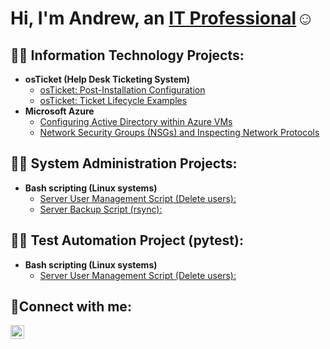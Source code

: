 <h1>Hi, I'm Andrew, an <a href="https://linkedin.com/in/andrew-bugembe">IT Professional</a>☺</h1>

<h2>👨‍💻 Information Technology Projects:</h2>

- <b>osTicket (Help Desk Ticketing System)</b>
  - [osTicket: Post-Installation Configuration](https://github.com/AndrewBugembe/post-install-config)
  - [osTicket: Ticket Lifecycle Examples](https://github.com/AndrewBugembe/ticket-lifecycle)
- <b>Microsoft Azure</b>
  - [Configuring Active Directory within Azure VMs](https://github.com/andrewbugembe/configure-azure-ad)
  - [Network Security Groups (NSGs) and Inspecting Network Protocols](https://github.com/andrewbugembe/azure-network-protocols)
    
<h2>👨‍💻 System Administration Projects:</h2>

- <b>Bash scripting (Linux systems)</b>
  - [Server User Management Script (Delete users):](https://github.com/AndrewBugembe/delete-users-bash-script)
  - [Server Backup Script (rsync):](https://github.com/AndrewBugembe/Linux-admin-backup-script)

<h2>👨‍💻 Test Automation Project (pytest):</h2>

- <b>Bash scripting (Linux systems)</b>
  - [Server User Management Script (Delete users):](https://github.com/AndrewBugembe/delete-users-bash-script)

 
<h2>🤳Connect with me:</h2>

[<img align="left" alt="Josh | LinkedIn" width="22px" src="https://cdn.jsdelivr.net/npm/simple-icons@v3/icons/linkedin.svg" />][linkedin]

[linkedin]: https://www.linkedin.com/in/andrew-bugembe/
